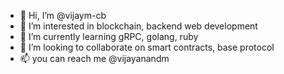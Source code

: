 - 👋 Hi, I’m @vijaym-cb
- 👀 I’m interested in blockchain, backend web development
- 🌱 I’m currently learning gRPC, golang, ruby
- 💞️ I’m looking to collaborate on smart contracts, base protocol
- 📫 you can reach me @vijayanandm

<!---
vijaym-cb/vijaym-cb is a ✨ special ✨ repository because its `README.md` (this file) appears on your GitHub profile.
You can click the Preview link to take a look at your changes.
--->
